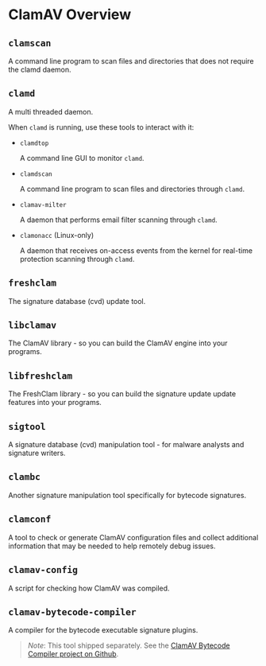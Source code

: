 # ClamAV Overview

## `clamscan`

A command line program to scan files and directories that does not require the clamd daemon.

## `clamd`

A multi threaded daemon.

When `clamd` is running, use these tools to interact with it:

* `clamdtop`

  A command line GUI to monitor `clamd`.

* `clamdscan`

  A command line program to scan files and directories through `clamd`.

* `clamav-milter`

  A daemon that performs email filter scanning through `clamd`.

* `clamonacc` (Linux-only)

  A daemon that receives on-access events from the kernel for real-time protection scanning through `clamd`.

## `freshclam`

The signature database (cvd) update tool.

## `libclamav`

The ClamAV library - so you can build the ClamAV engine into your programs.

## `libfreshclam`

The FreshClam library - so you can build the signature update update features into your programs.

## `sigtool`

A signature database (cvd) manipulation tool - for malware analysts and signature writers.

## `clambc`

Another signature manipulation tool specifically for bytecode signatures.

## `clamconf`

A tool to check or generate ClamAV configuration files and collect additional information that may be needed to help remotely debug issues.

## `clamav-config`

A script for checking how ClamAV was compiled.

## `clamav-bytecode-compiler`

A compiler for the bytecode executable signature plugins.

> _Note_: This tool shipped separately. See the [ClamAV Bytecode Compiler project on Github](https://github.com/Cisco-Talos/clamav-bytecode-compiler).
